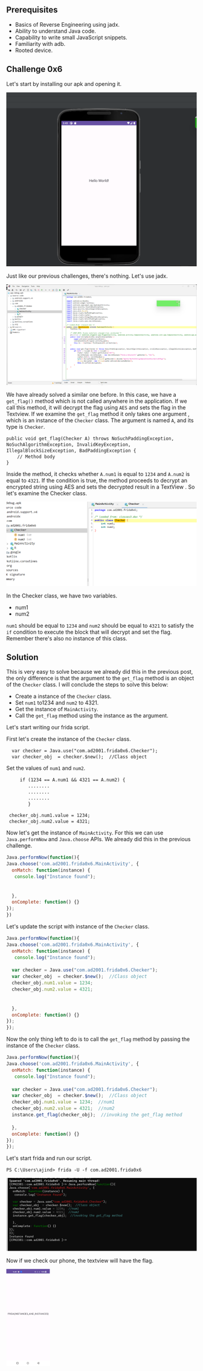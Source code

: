 ## Prerequisites  

- Basics of Reverse Engineering using jadx.
- Ability to understand Java code.
- Capability to write small JavaScript snippets.
- Familiarity with adb.
- Rooted device.

## Challenge 0x6

Let's start by installing our apk and opening it.

![](images/1.png)

Just like our previous challenges, there's nothing. Let's use jadx.

![](images/2.png)

We have already solved a similar one before. In this case, we have a `get_flag()`  method which is not called anywhere in the application. If we call this method, it will decrypt the flag using `AES` and sets the flag in the Textview. If we examine the `get_flag` method it only takes one argument , which is an instance of the `Checker` class. The argument is named `A`, and its type is `Checker`. 

```
public void get_flag(Checker A) throws NoSuchPaddingException, NoSuchAlgorithmException, InvalidKeyException, IllegalBlockSizeException, BadPaddingException {
    // Method body
}
```

Inside the method, it checks whether `A.num1` is equal to `1234` and `A.num2` is equal to `4321`. If the condition is true, the method proceeds to decrypt an encrypted  string using AES and sets the decrypted result in a TextView . So let's examine the Checker class.

![](images/3.png)

In the Checker class, we have two variables.

- num1
- num2

`num1` should be equal to `1234` and `num2` should be equal to `4321` to satisfy the `if` condition to execute the block that will decrypt and set the flag. Remember there's also no instance of this class.

## Solution

This is very easy to solve because we already did this in the previous post, the only difference is that the argument to the `get_flag` method is an object of the `Checker` class. I will conclude the steps to solve this below:

- Create a instance of the `Checker` class.
- Set `num1` to1234 and `num2` to 4321.
- Get the instance  of `MainActivity`.
- Call the `get_flag` method using the instance as the argument.

Let's start writing our frida script.

First let's create the instance of the `Checker` class.

```
  var checker = Java.use("com.ad2001.frida0x6.Checker");
  var checker_obj  = checker.$new();  //Class object
```

Set the values of `num1` and `num2`.

```
     if (1234 == A.num1 && 4321 == A.num2) {
        ........
        ........
        ........
        }
```

```
 checker_obj.num1.value = 1234;
 checker_obj.num2.value = 4321;
```

Now let's get the instance of `MainActivity`. For this we can use `Java.performNow` and `Java.choose` APIs. We already did this in the previous challenge.

```javascript
Java.performNow(function(){
Java.choose('com.ad2001.frida0x6.MainActivity', {
  onMatch: function(instance) {
   console.log("Instance found");
   

  },
  onComplete: function() {}
});
})
```

Let's update the script with instance of the `Checker` class.

```javascript
Java.performNow(function(){
Java.choose('com.ad2001.frida0x6.MainActivity', {
  onMatch: function(instance) {
   console.log("Instance found");
   
  var checker = Java.use("com.ad2001.frida0x6.Checker");
  var checker_obj  = checker.$new();  //Class object
  checker_obj.num1.value = 1234;
  checker_obj.num2.value = 4321;


  },
  onComplete: function() {}
});
});
```

Now the only thing left to do is to call the `get_flag` method by passing the instance of the `Checker` class.

```javascript
Java.performNow(function(){
Java.choose('com.ad2001.frida0x6.MainActivity', {
  onMatch: function(instance) {
   console.log("Instance found");
   
  var checker = Java.use("com.ad2001.frida0x6.Checker");
  var checker_obj  = checker.$new();  //Class object
  checker_obj.num1.value = 1234;  //num1
  checker_obj.num2.value = 4321;  //num2
  instance.get_flag(checker_obj);  //invoking the get_flag method

  },
  onComplete: function() {}
});
});
```

Let's start frida and run our script.

```
PS C:\Users\ajind> frida -U -f com.ad2001.frida0x6
```

![](images/4.png)

Now if we check our phone, the textview will have the flag.

<img src="images/5.jpg" style="zoom:25%;" />